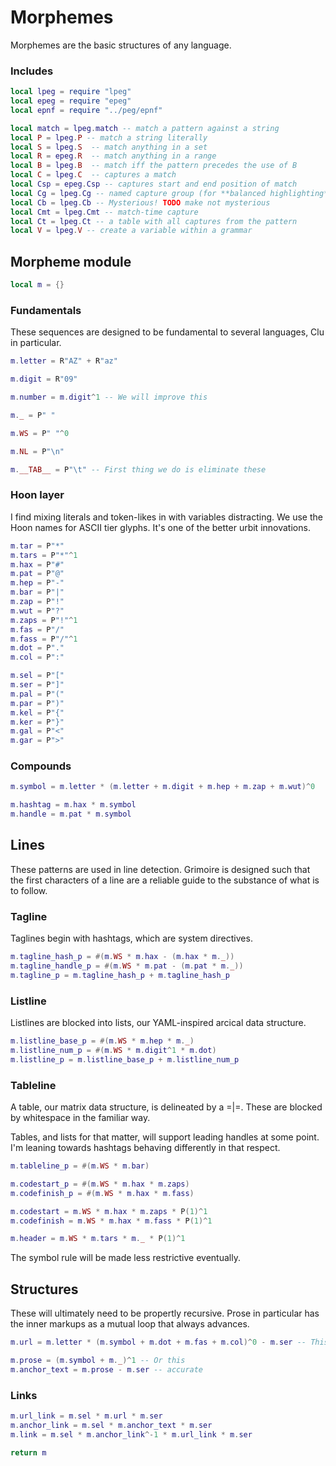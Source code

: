 # Morphemes

 Morphemes are the basic structures of any language.


### Includes

```lua
local lpeg = require "lpeg"
local epeg = require "epeg"
local epnf = require "../peg/epnf"

local match = lpeg.match -- match a pattern against a string
local P = lpeg.P -- match a string literally
local S = lpeg.S  -- match anything in a set
local R = epeg.R  -- match anything in a range
local B = lpeg.B  -- match iff the pattern precedes the use of B
local C = lpeg.C  -- captures a match
local Csp = epeg.Csp -- captures start and end position of match
local Cg = lpeg.Cg -- named capture group (for **balanced highlighting**)
local Cb = lpeg.Cb -- Mysterious! TODO make not mysterious
local Cmt = lpeg.Cmt -- match-time capture
local Ct = lpeg.Ct -- a table with all captures from the pattern
local V = lpeg.V -- create a variable within a grammar
```
## Morpheme module

```lua
local m = {}
```
### Fundamentals

  These sequences are designed to be fundamental to several languages, Clu
in particular.

```lua
m.letter = R"AZ" + R"az"

m.digit = R"09"

m.number = m.digit^1 -- We will improve this

m._ = P" "

m.WS = P" "^0

m.NL = P"\n"

m.__TAB__ = P"\t" -- First thing we do is eliminate these
```
### Hoon layer

  I find mixing literals and token-likes in with variables distracting.
We use the Hoon names for ASCII tier glyphs.  It's one of the better urbit
innovations.

```lua
m.tar = P"*"
m.tars = P"*"^1
m.hax = P"#"
m.pat = P"@"
m.hep = P"-"
m.bar = P"|"
m.zap = P"!"
m.wut = P"?"
m.zaps = P"!"^1
m.fas = P"/"
m.fass = P"/"^1
m.dot = P"."
m.col = P":"

m.sel = P"["
m.ser = P"]"
m.pal = P"("
m.par = P")"
m.kel = P"{"
m.ker = P"}"
m.gal = P"<"
m.gar = P">"
```
### Compounds

```lua
m.symbol = m.letter * (m.letter + m.digit + m.hep + m.zap + m.wut)^0

m.hashtag = m.hax * m.symbol
m.handle = m.pat * m.symbol
```
## Lines

  These patterns are used in line detection.  Grimoire is designed such that
the first characters of a line are a reliable guide to the substance of what
is to follow. 


### Tagline

  Taglines begin with hashtags, which are system directives.

```lua
m.tagline_hash_p = #(m.WS * m.hax - (m.hax * m._))
m.tagline_handle_p = #(m.WS * m.pat - (m.pat * m._))
m.tagline_p = m.tagline_hash_p + m.tagline_hash_p
```
### Listline 

  Listlines are blocked into lists, our YAML-inspired arcical data
structure. 

```lua
m.listline_base_p = #(m.WS * m.hep * m._)
m.listline_num_p = #(m.WS * m.digit^1 * m.dot)
m.listline_p = m.listline_base_p + m.listline_num_p
```
### Tableline

  A table, our matrix data structure, is delineated by a =|=.  These
are blocked by whitespace in the familiar way. 


Tables, and lists for that matter, will support leading handles at 
some point.  I'm leaning towards hashtags behaving differently in that
respect.

```lua
m.tableline_p = #(m.WS * m.bar)

m.codestart_p = #(m.WS * m.hax * m.zaps)
m.codefinish_p = #(m.WS * m.hax * m.fass)

m.codestart = m.WS * m.hax * m.zaps * P(1)^1
m.codefinish = m.WS * m.hax * m.fass * P(1)^1

m.header = m.WS * m.tars * m._ * P(1)^1 
```

 The symbol rule will be made less restrictive eventually. 


## Structures

  These will ultimately need to be propertly recursive.  Prose in particular
has the inner markups as a mutual loop that always advances. 

```lua
m.url = m.letter * (m.symbol + m.dot + m.fas + m.col)^0 - m.ser -- This is definitely not right at all

m.prose = (m.symbol + m._)^1 -- Or this
m.anchor_text = m.prose - m.ser -- accurate
```
### Links

```lua
m.url_link = m.sel * m.url * m.ser
m.anchor_link = m.sel * m.anchor_text * m.ser
m.link = m.sel * m.anchor_link^-1 * m.url_link * m.ser 
```
```lua
return m
```
